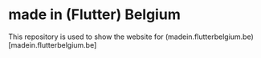 # made in (Flutter) Belgium

This repository is used to show the website for (madein.flutterbelgium.be)[madein.flutterbelgium.be]